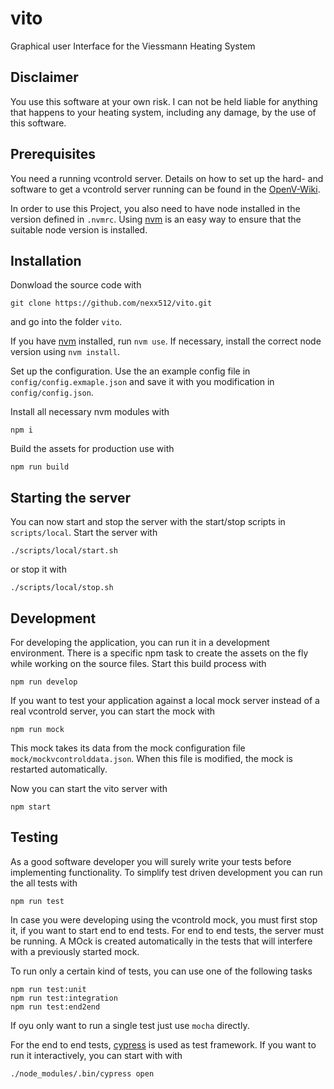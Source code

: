 # vito
Graphical user Interface for the Viessmann Heating System

## Disclaimer

You use this software at your own risk. I can not be held liable for anything
that happens to your heating system, including any damage, by the use of this
software.

## Prerequisites

You need a running vcontrold server. Details on how to
set up the hard- and software to get a vcontrold server running can be found in
the [OpenV-Wiki](https://github.com/openv/openv/wiki).

In order to use this Project, you also need to have node installed in the version
defined in `.nvmrc`. Using [nvm](https://github.com/nvm-sh/nvm) is an easy way
to ensure that the suitable node version is installed.

## Installation

Donwload the source code with
```
git clone https://github.com/nexx512/vito.git
```
and go into the folder `vito`.

If you have [nvm](https://github.com/nvm-sh/nvm) installed, run `nvm use`. If
necessary, install the correct node version using `nvm install`.

Set up the configuration. Use the an example config file in `config/config.exmaple.json`
and save it with you modification in `config/config.json`.

Install all necessary nvm modules with
```
npm i
```

Build the assets for production use with
```
npm run build
```

## Starting the server

You can now start and stop the server with the start/stop scripts in `scripts/local`.
Start the server with
```
./scripts/local/start.sh
```
or stop it with
```
./scripts/local/stop.sh
```

## Development

For developing the application, you can run it in a development environment.
There is a specific npm task to create the assets on the fly while working on
the source files. Start this build process with
```
npm run develop
```

If you want to test your application against a local mock server instead of a real
vcontrold server, you can start the mock with
```
npm run mock
```
This mock takes its data from the mock configuration file
`mock/mockvcontrolddata.json`. When this file is modified, the mock is restarted
automatically.

Now you can start the vito server with
```
npm start
```

## Testing

As a good software developer you will surely write your tests before implementing
functionality. To simplify test driven development you can run the all tests with
```
npm run test
```
In case you were developing using the vcontrold mock, you must first stop it,
if you want to start end to end tests. For end to end tests, the server must be
running. A MOck is created automatically in the tests that will interfere with a
previously started mock.

To run only a certain kind of tests, you can use one of the following tasks
```
npm run test:unit
npm run test:integration
npm run test:end2end
```

If oyu only want to run a single test just use `mocha` directly.

For the end to end tests, [cypress](https://www.cypress.io/) is used as test
framework. If you want to run it interactively, you can start with with
```
./node_modules/.bin/cypress open
```
